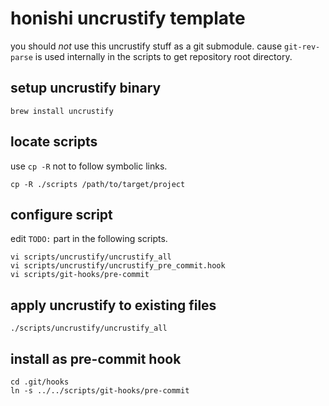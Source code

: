 honishi uncrustify template
==

you should *not* use this uncrustify stuff as a git submodule.
cause `git-rev-parse` is used internally in the scripts to get repository root directory.

setup uncrustify binary
--
````
brew install uncrustify
````

locate scripts
--
use `cp -R` not to follow symbolic links.
````
cp -R ./scripts /path/to/target/project
````

configure script
--
edit `TODO:` part in the following scripts.
````
vi scripts/uncrustify/uncrustify_all
vi scripts/uncrustify/uncrustify_pre_commit.hook
vi scripts/git-hooks/pre-commit
````

apply uncrustify to existing files
--
````
./scripts/uncrustify/uncrustify_all
````

install as pre-commit hook
--
````
cd .git/hooks
ln -s ../../scripts/git-hooks/pre-commit
````
